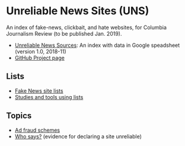 # Unreliable News Sites (UNS)
An index of fake-news, clickbait, and hate websites, for Columbia Journalism Review (to be published Jan. 2019).

* <a href="https://docs.google.com/spreadsheets/d/1ck1_FZC-97uDLIlvRJDTrGqBk0FuDe9yHkluROgpGS8/edit?usp=sharing">Unreliable News Sources</a>: An index with data in Google speadsheet (version 1.0, 2018-11)
* <a href="https://github.com/hearvox/unreliable-news/projects/1">GitHub Project page</a>

## Lists
* <a href="https://github.com/hearvox/unreliable-news/blob/master/lists/fake-news.md">Fake News site lists</a>
* <a href="https://github.com/hearvox/unreliable-news/blob/master/lists/tools-use-lists.md">Studies and tools using lists</a>

## Topics
* <a href="https://github.com/hearvox/unreliable-news/blob/master/topics/ad-fraud.md">Ad fraud schemes</a>
* <a href="https://github.com/hearvox/unreliable-news/blob/master/topics/evidence.md">Who says?</a> (evidence for declaring a site unreliable)
